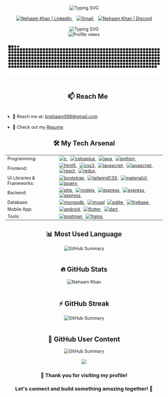 <div align="center">
  <img src="https://readme-typing-svg.herokuapp.com?font=Poppins&weight=700&size=30&duration=3000&pause=1500&center=true&vCenter=true&width=480&lines=%7BHello+World%2C+Nehaam+here+%F0%9F%8C%9F%7D;%7BFull+Stack+Developer%E2%9A%A1%7D" alt="Typing SVG">
</div>
<br>
<div align="center">
  <a href="https://www.linkedin.com/in/nehaamkhan" target="_blank">
    <img alt="Nehaam Khan | LinkedIn" width="40" height="40" src="https://raw.githubusercontent.com/maurodesouza/profile-readme-generator/master/src/assets/icons/social/linkedin/default.svg" />
  </a>&nbsp;&nbsp; 
  <a href="mailto:knehaam098@gmail.com?subject='Hey there, nice connecting with you'" target="_blank">
    <img alt="Gmail" src="https://raw.githubusercontent.com/maurodesouza/profile-readme-generator/master/src/assets/icons/social/gmail/default.svg" width="40" height="40"/>
  </a>&nbsp;&nbsp;
  <a href="https://wa.me/+919821517523?text=Hey%20there,%20nice%20connecting%20with%20you." target="_blank">
    <img alt="Nehaam Khan | Discord" width="40" height="40" src="https://raw.githubusercontent.com/maurodesouza/profile-readme-generator/master/src/assets/icons/social/whatsapp/default.svg" />
  </a> 
</div>
<br>
<div align="center">
  <img src="https://readme-typing-svg.herokuapp.com?font=Fira+Code&weight=600&size=24&duration=3000&pause=1500&color=FF69B4&center=true&vCenter=true&width=480&lines=%7BLet's+Transform+Ideas%7D;%7BInto+Reality!+✨%7D" alt="Typing SVG" />
</div>

<div align="center">
  <img src="https://komarev.com/ghpvc/?username=nehaamkhan&style=flat-square&color=blue" alt="Profile views" />
</div>

<br>

<div align="center">
  <img src="https://raw.githubusercontent.com/platane/snk/output/github-contribution-grid-snake-dark.svg" alt="Snake animation" />
</div>

<br/>

<ul>
<h2 align="center">📫 Reach Me</h2><br>
  <li>📧 Reach me at: <a href="mailto:knehaam098@gmail.com">knehaam098@gmail.com</a></li><br>
  <li>📄 Check out my <a href="#">Resume</a></li>
</ul>

<table align="center">
<h2 align="center">🛠️ My Tech Arsenal</h2>
   <tr>
    <td>Programming:</td>
    <td><a href="https://www.cprogramming.com/" target="_blank" rel="noreferrer"> <img src="https://skillicons.dev/icons?i=c" alt="c" width="40" height="40"/> </a>&nbsp;
    <a href="https://www.w3schools.com/cpp/" target="_blank" rel="noreferrer"> <img src="https://skillicons.dev/icons?i=cpp" alt="cplusplus" width="40" height="40"/> </a>&nbsp;
    <a href="https://www.java.com" target="_blank" rel="noreferrer"> <img src="https://skillicons.dev/icons?i=java" alt="java" width="40" height="40"/> </a>&nbsp;
    <a href="https://www.python.org" target="_blank" rel="noreferrer"> <img src="https://skillicons.dev/icons?i=py" alt="python" width="40" height="40"/> </a>&nbsp;
    </td>
  </tr>
  <tr>
    <td>Frontend:</td>
    <td><a href="https://www.w3.org/html/" target="_blank" rel="noreferrer"> <img src="https://skillicons.dev/icons?i=html" alt="html5" width="40" height="40"/> </a>&nbsp;
    <a href="https://www.w3schools.com/css/" target="_blank" rel="noreferrer"> <img src="https://skillicons.dev/icons?i=css" alt="css3" width="40" height="40"/> </a>&nbsp;
    <a href="https://developer.mozilla.org/en-US/docs/Web/JavaScript" target="_blank" rel="noreferrer"> <img src="https://skillicons.dev/icons?i=js" alt="javascript" width="40" height="40"/> </a>&nbsp; 
    <a href="https://www.typescriptlang.org/" target="_blank" rel="noreferrer"> <img src="https://skillicons.dev/icons?i=ts" alt="javascript" width="40" height="40"/> </a>&nbsp; 
    <a href="https://reactjs.org/" target="_blank" rel="noreferrer"> <img src="https://skillicons.dev/icons?i=react" alt="react" width="40" height="40"/> </a>&nbsp; 
    <a href="https://redux.js.org/" target="_blank" rel="noreferrer"> <img src="https://skillicons.dev/icons?i=redux" alt="redux" width="40" height="40"/> </a>&nbsp; 
    </td>
  </tr>
  <tr>
    <td>UI Libraries & Frameworks:</td>
    <td><a href="https://getbootstrap.com" target="_blank" rel="noreferrer"> <img src="https://skillicons.dev/icons?i=bootstrap" alt="bootstrap" width="40" height="40"/> </a>&nbsp;
    <a href="https://tailwindcss.com/" target="_blank" rel="noreferrer"> <img src="https://skillicons.dev/icons?i=tailwind" alt="tailwindCSS" width="40" height="40"/> </a>&nbsp;
    <a href="https://mui.com/" target="_blank" rel="noreferrer"> <img src="https://skillicons.dev/icons?i=materialui" alt="materialUI" width="40" height="40"/> </a>&nbsp;
    <a href="https://api.jquery.com/" target="_blank" rel="noreferrer"> <img src="https://skillicons.dev/icons?i=jquery" alt="jquery" width="40" height="40"/> </a>&nbsp;
    </td>
  </tr>
  <tr>
    <td>Backend:</td>
    <td><a href="https://www.php.net" target="_blank" rel="noreferrer"> <img src="https://skillicons.dev/icons?i=php" alt="php" width="40" height="40"/> </a>&nbsp;
    <a href="https://nodejs.org" target="_blank" rel="noreferrer"> <img src="https://skillicons.dev/icons?i=nodejs" alt="nodejs" width="40" height="40"/> </a>&nbsp;
    <a href="https://expressjs.com" target="_blank" rel="noreferrer"> <img src="https://skillicons.dev/icons?i=expressjs" alt="express" width="40" height="40"/> </a>&nbsp;
    <a href="https://www.djangoproject.com/" target="_blank" rel="noreferrer"> <img src="https://skillicons.dev/icons?i=django" alt="express" width="40" height="40"/> </a>&nbsp;
    <a href="https://fastapi.tiangolo.com/" target="_blank" rel="noreferrer"> <img src="https://skillicons.dev/icons?i=fastapi" alt="express" width="40" height="40"/> </a>&nbsp;
    </td>
  </tr>
  <tr>
    <td>Database:</td>
    <td><a href="https://www.mongodb.com/" target="_blank" rel="noreferrer"> <img src="https://skillicons.dev/icons?i=mongodb" alt="mongodb" width="40" height="40"/> </a>&nbsp; 
    <a href="https://www.mysql.com/" target="_blank" rel="noreferrer"> <img src="https://skillicons.dev/icons?i=mysql" alt="mysql" width="40" height="40"/></a>&nbsp;
    <a href="https://www.sqlite.org/" target="_blank" rel="noreferrer"> <img src="https://skillicons.dev/icons?i=sqlite" alt="sqlite" width="40" height="40"/> </a>&nbsp;
    <a href="https://firebase.google.com/" target="_blank" rel="noreferrer"> <img src="https://skillicons.dev/icons?i=firebase" alt="firebase" width="40" height="40"/> </a>&nbsp;
    </td>
  </tr>
  <tr>
    <td>Mobile App:</td>
    <td>
      <a href="https://developer.android.com" target="_blank" rel="noreferrer"> <img src="https://skillicons.dev/icons?i=androidstudio" alt="android" width="40" height="40"/> </a>&nbsp;
      <a href="https://flutter.dev/" target="_blank" rel="noreferrer"> <img src="https://skillicons.dev/icons?i=flutter" alt="flutter" width="40" height="40"/> </a>&nbsp;
      <a href="https://dart.dev/" target="_blank" rel="noreferrer"> <img src="https://skillicons.dev/icons?i=dart" alt="dart" width="40" height="40"/> </a>&nbsp;
    </td>
  </tr>
  <tr>
    <td>Tools:</td>
    <td>
      <a href="https://www.postman.com/" target="_blank" rel="noreferrer"> <img src="https://skillicons.dev/icons?i=postman" alt="postman" width="40" height="40"/> </a>&nbsp;
      <a href="https://www.figma.com/" target="_blank" rel="noreferrer"> <img src="https://skillicons.dev/icons?i=figma" alt="figma" width="40" height="40"/> </a>&nbsp;
    </td>
  </tr>
</table>

<h2 align="center">📊 Most Used Language</h2>
<div align="center">
  <img src="https://github-readme-stats.vercel.app/api/top-langs?username=nehaamkhan&show_icons=true&locale=en&layout=compact&langs_count=5&theme=tokyonight" alt="GitHub Summary"/>
</div>

<br>

<h2 align="center">🔥 GitHub Stats</h2>
<div align="center">
<img align="center" src="https://github-readme-stats.vercel.app/api?username=nehaamkhan&show_icons=true&count_private=true&theme=tokyonight&hide_rank=true&hide=contribs" alt="Nehaam Khan" />
</div>

<br>


<h2 align="center">⚡ GitHub Streak</h2>
<div align="center">
  <img src="https://github-readme-streak-stats.herokuapp.com/?user=nehaamkhan&theme=tokyonight" alt="GitHub Summary"/>
</div>

<br>

<h2 align="center">📌 GitHub User Content</h2>
<div align="center">
  <img src="https://github-profile-summary-cards.vercel.app/api/cards/profile-details?username=nehaamkhan&theme=radical" alt="GitHub Summary"/>
</div>

<br>

<div align="center">
  <img src="https://capsule-render.vercel.app/api?type=waving&color=gradient&height=100&section=footer" />
</div>

<h3 align="center">🙏 Thank you for visiting my profile!</h3>
<h3 align="center">Let's connect and build something amazing together! 🚀</h3>
